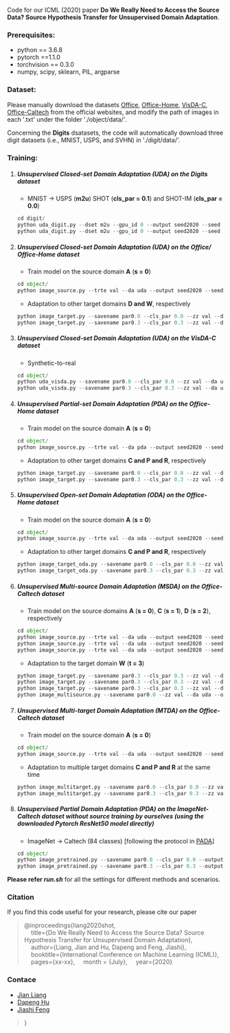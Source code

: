 Code for our ICML (2020) paper **Do We Really Need to Access the Source Data? Source Hypothesis Transfer for Unsupervised Domain Adaptation**. 

### Prerequisites:
- python == 3.6.8
- pytorch ==1.1.0
- torchvision == 0.3.0
- numpy, scipy, sklearn, PIL, argparse

### Dataset:

Please manually download the datasets [Office](https://drive.google.com/file/d/0B4IapRTv9pJ1WGZVd1VDMmhwdlE/view), [Office-Home](https://drive.google.com/file/d/0B81rNlvomiwed0V1YUxQdC1uOTg/view), [VisDA-C](https://github.com/VisionLearningGroup/taskcv-2017-public/tree/master/classification), [Office-Caltech](http://www.vision.caltech.edu/Image_Datasets/Caltech101/101_ObjectCategories.tar.gz) from the official websites, and modify the path of images in each '.txt' under the folder './object/data/'.

Concerning the **Digits** dsatasets, the code will automatically download three digit datasets (i.e., MNIST, USPS, and SVHN) in './digit/data/'.

### Training:
1. ##### Unsupervised Closed-set Domain Adaptation (UDA) on the Digits dataset
	- MNIST -> USPS (**m2u**)   SHOT (**cls_par = 0.1**) and SHOT-IM (**cls_par = 0.0**)
	```python
	cd digit/
	python uda_digit.py --dset m2u --gpu_id 0 --output seed2020 --seed 2020 --cls_par 0.0
	python uda_digit.py --dset m2u --gpu_id 0 --output seed2020 --seed 2020 --cls_par 0.1
	```
	
2. ##### Unsupervised Closed-set Domain Adaptation (UDA) on the Office/ Office-Home dataset
	- Train model on the source domain **A** (**s = 0**)
    ```python
    cd object/
    python image_source.py --trte val --da uda --output seed2020 --seed 2020 --gpu_id 0 --dset office --max_epoch 30 --s 0
     ```
	
	- Adaptation to other target domains **D and W**, respectively
    ```python
    python image_target.py --savename par0.0 --cls_par 0.0 --zz val --da uda --output seed2020 --seed 2020 --gpu_id 0 --dset office --max_epoch 30 --s 0
    python image_target.py --savename par0.3 --cls_par 0.3 --zz val --da uda --output seed2020 --seed 2020 --gpu_id 0 --dset office --max_epoch 30 --s 0  
     ```

3. ##### Unsupervised Closed-set Domain Adaptation (UDA) on the VisDA-C dataset
	- Synthetic-to-real 
    ```python
    cd object/
	python uda_visda.py --savename par0.0 --cls_par 0.0 --zz val --da uda --output seed2020 --seed 2020 --gpu_id 0 --max_epoch 3
	python uda_visda.py --savename par0.3 --cls_par 0.3 --zz val --da uda --output seed2020 --seed 2020 --gpu_id 0 --max_epoch 3
	```
	
4. ##### Unsupervised Partial-set Domain Adaptation (PDA) on the Office-Home dataset
	- Train model on the source domain **A** (**s = 0**)
	```python
	cd object/
	python image_source.py --trte val --da pda --output seed2020 --seed 2020 --gpu_id 0 --dset office-home --max_epoch 30 --s 0
	```

	- Adaptation to other target domains **C and P and R**, respectively
	```python
	python image_target.py --savename par0.0 --cls_par 0.0 --zz val --da pda --gent '' --threshold 10 --output seed2020 --seed 2020 --gpu_id 0 --dset office-home --max_epoch 30 --s 0
	python image_target.py --savename par0.3 --cls_par 0.3 --zz val --da pda --gent '' --threshold 10 --output seed2020 --seed 2020 --gpu_id 0 --dset office-home --max_epoch 30 --s 0
   ```

5. ##### Unsupervised Open-set Domain Adaptation (ODA) on the Office-Home dataset
	- Train model on the source domain **A** (**s = 0**)
	```python
	cd object/
	python image_source.py --trte val --da oda --output seed2020 --seed 2020 --gpu_id 0 --dset office-home --max_epoch 30 --s 0
	```
	
	- Adaptation to other target domains **C and P and R**, respectively
	```python
	python image_target_oda.py --savename par0.0 --cls_par 0.0 --zz val --da oda --output seed2020 --seed 2020 --gpu_id 0 --dset office-home --max_epoch 30 --s 0
	python image_target_oda.py --savename par0.3 --cls_par 0.3 --zz val --da oda --output seed2020 --seed 2020 --gpu_id 0 --dset office-home --max_epoch 30 --s 0
	```

6. ##### Unsupervised Multi-source Domain Adaptation (MSDA) on the Office-Caltech dataset
	- Train model on the source domains **A** (**s = 0**), **C** (**s = 1**), **D** (**s = 2**), respectively
	```python
	cd object/
	python image_source.py --trte val --da uda --output seed2020 --seed 2020 --gpu_id 0 --dset office-caltech --net resnet101 --max_epoch 30 --s 0
	python image_source.py --trte val --da uda --output seed2020 --seed 2020 --gpu_id 0 --dset office-caltech --net resnet101 --max_epoch 30 --s 1
	python image_source.py --trte val --da uda --output seed2020 --seed 2020 --gpu_id 0 --dset office-caltech --net resnet101 --max_epoch 30 --s 2
	```
	
	- Adaptation to the target domain **W** (**t = 3**)
	```python
	python image_target.py --savename par0.3 --cls_par 0.3 --zz val --da uda --output seed2020 --seed 2020 --gpu_id 0 --issave 1 --dset office-caltech --net resnet101 --max_epoch 30 --s 0
	python image_target.py --savename par0.3 --cls_par 0.3 --zz val --da uda --output seed2020 --seed 2020 --gpu_id 0 --issave 1 --dset office-caltech --net resnet101 --max_epoch 30 --s 1
	python image_target.py --savename par0.3 --cls_par 0.3 --zz val --da uda --output seed2020 --seed 2020 --gpu_id 0 --issave 1 --dset office-caltech --net resnet101 --max_epoch 30 --s 2
	python image_multisource.py --savename par0.0 --zz val --da uda --output seed2020 --seed 2020 --gpu_id 0 --dset office-caltech --net resnet101 --max_epoch 30 --t 3
	```
	
7. ##### Unsupervised Multi-target Domain Adaptation (MTDA) on the Office-Caltech dataset
	- Train model on the source domain **A** (**s = 0**)
	```python
	cd object/
	python image_source.py --trte val --da uda --output seed2020 --seed 2020 --gpu_id 0 --dset office-caltech --net resnet101 --max_epoch 30 --s 0
	```
	
	- Adaptation to multiple target domains **C and P and R** at the same time
	```python
	python image_multitarget.py --savename par0.0 --cls_par 0.0 --zz val --da uda --output seed2020 --seed 2020 --gpu_id 0 --dset office-caltech --net resnet101 --max_epoch 30 --s 0
	python image_multitarget.py --savename par0.3 --cls_par 0.3 --zz val --da uda --output seed2020 --seed 2020 --gpu_id 0 --dset office-caltech --net resnet101 --max_epoch 30 --s 0
	```

8. ##### Unsupervised Partial Domain Adaptation (PDA) on the ImageNet-Caltech dataset without source training by ourselves (using the downloaded Pytorch ResNet50 model directly)
	- ImageNet -> Caltech (84 classes) [following the protocol in [PADA](https://github.com/thuml/PADA/tree/master/pytorch/data/imagenet-caltech)]
	```python
	cd object/
	python image_pretrained.py --savename par0.0 --cls_par 0.0 --output seed2020 --seed 2020 --gpu_id 0 --max_epoch 30
	python image_pretrained.py --savename par0.3 --cls_par 0.3 --output seed2020 --seed 2020 --gpu_id 0 --max_epoch 30
	```

**Please refer *run.sh*** for all the settings for different methods and scenarios.

### Citation

If you find this code useful for your research, please cite our paper

> @inproceedings{liang2020shot,  
>  &nbsp; &nbsp;  title={Do We Really Need to Access the Source Data? Source Hypothesis Transfer for Unsupervised Domain Adaptation},  
>  &nbsp; &nbsp;  author={Liang, Jian and Hu, Dapeng and Feng, Jiashi},  
>  &nbsp; &nbsp;  booktitle={International Conference on Machine Learning (ICML)},  
>  &nbsp; &nbsp;  pages={xx-xx},
>  &nbsp; &nbsp;  month = {July},
>  &nbsp; &nbsp;  year={2020} 

### Contace

- [Jian Liang](mailto:liangjian92@gmail.com)
- [Dapeng Hu](mailto:dapeng.hu@u.nus.edu)
- [Jiashi Feng](mailto:elefjia@nus.edu.sg)
> }
